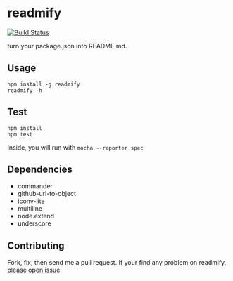 # readmify
[![Build Status](https://secure.travis-ci.org/takashi/readmify.png?branch=master)](https://travis-ci.org/takashi/readmify)

turn your package.json into README.md.

## Usage

```shell
npm install -g readmify
readmify -h
```

## Test

```shell
npm install
npm test
```
Inside, you will run with `mocha --reporter spec`

## Dependencies

- commander
- github-url-to-object
- iconv-lite
- multiline
- node.extend
- underscore

## Contributing

Fork, fix, then send me a pull request.
If your find any problem on readmify, [please open issue](https://github.com/takashi/readmify/issues)
